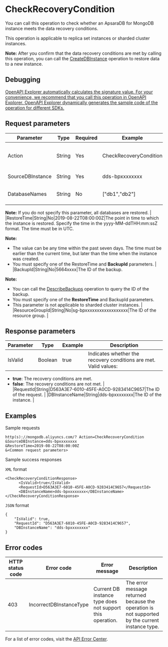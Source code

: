 # CheckRecoveryCondition

You can call this operation to check whether an ApsaraDB for MongoDB instance meets the data recovery conditions.

This operation is applicable to replica set instances or sharded cluster instances.

**Note:** After you confirm that the data recovery conditions are met by calling this operation, you can call the [CreateDBInstance](~~61763~~) operation to restore data to a new instance.

## Debugging

[OpenAPI Explorer automatically calculates the signature value. For your convenience, we recommend that you call this operation in OpenAPI Explorer. OpenAPI Explorer dynamically generates the sample code of the operation for different SDKs.](https://api.aliyun.com/#product=Dds&api=CheckRecoveryCondition&type=RPC&version=2015-12-01)

## Request parameters

|Parameter|Type|Required|Example|Description|
|---------|----|--------|-------|-----------|
|Action|String|Yes|CheckRecoveryCondition|The operation that you want to perform. Set the value to **CheckRecoveryCondition**. |
|SourceDBInstance|String|Yes|dds-bpxxxxxxxx|The ID of the source instance. |
|DatabaseNames|String|No|\["db1","db2"\]|The name of the source database. The value is a JSON array.

**Note:** If you do not specify this parameter, all databases are restored. |
|RestoreTime|String|No|2019-08-22T08:00:00Z|The point in time to which the instance is restored. Specify the time in the yyyy-MM-ddTHH:mm:ssZ format. The time must be in UTC.

**Note:**

-   The value can be any time within the past seven days. The time must be earlier than the current time, but later than the time when the instance was created.
-   You must specify one of the RestoreTime and **BackupId** parameters. |
|BackupId|String|No|5664xxxx|The ID of the backup.

**Note:**

-   You can call the [DescribeBackups](~~62172~~) operation to query the ID of the backup.
-   You must specify one of the **RestoreTime** and BackupId parameters.
-   This parameter is not applicable to sharded cluster instances. |
|ResourceGroupId|String|No|sg-bpxxxxxxxxxxxxxxxxxx|The ID of the resource group. |

## Response parameters

|Parameter|Type|Example|Description|
|---------|----|-------|-----------|
|IsValid|Boolean|true|Indicates whether the recovery conditions are met. Valid values:

-   **true**: The recovery conditions are met.
-   **false**: The recovery conditions are not met. |
|RequestId|String|D563A3E7-6010-45FE-A0CD-9283414C9657|The ID of the request. |
|DBInstanceName|String|dds-bpxxxxxxxx|The ID of the instance. |

## Examples

Sample requests

```
http(s)://mongodb.aliyuncs.com/? Action=CheckRecoveryCondition
&SourceDBInstance=dds-bpxxxxxxxx
&RestoreTime=2019-08-22T08:00:00Z
&<Common request parameters>
```

Sample success responses

`XML` format

```
<CheckRecoveryConditionResponse>
      <IsValid>true</IsValid>
      <RequestId>D563A3E7-6010-45FE-A0CD-9283414C9657</RequestId>
      <DBInstanceName>dds-bpxxxxxxxx</DBInstanceName>
</CheckRecoveryConditionResponse>
```

`JSON` format

```
{
    "IsValid": true,
    "RequestId": "D563A3E7-6010-45FE-A0CD-9283414C9657",
    "DBInstanceName": "dds-bpxxxxxxxx"
}
```

## Error codes

|HTTP status code|Error code|Error message|Description|
|----------------|----------|-------------|-----------|
|403|IncorrectDBInstanceType|Current DB instance type does not support this operation.|The error message returned because the operation is not supported by the current instance type.|

For a list of error codes, visit the [API Error Center](https://error-center.alibabacloud.com/status/product/Dds).


